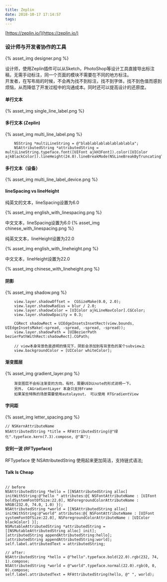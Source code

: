 ```yaml
---
title: Zeplin
date: 2018-10-17 17:14:57
tags:
---
```


[https://zeplin.io/](https://zeplin.io/)

### 设计师与开发者协作的工具

{% asset_img designer.png %}

设计师，使用Zeplin插件可以从Sketch，PhotoShop等设计工具直接导出标注稿，无需手动标注，同一个页面的模块不需要在不同的地方标注。
<br>
开发者，在写布局的时候，不会再为找不到标注，找不到字体，找不到色值而感到烦恼，从而降低了开发过程中的沟通成本。同时还可以提高设计的还原度。

#### 单行文本

{% asset_img single_line_label.png %}

#### 多行文本 (Zeplin)
{% asset_img multi_line_label.png %}

``` objc
    NSString *multiLineString = @"blablablablablablablabla";
    NSAttributedString *attributedString = multiLineString.typeface.font([UIFont ajkH3Font]).color([UIColor ajkBlackColor]).lineHeight(24.0).lineBreakMode(NSLineBreakByTruncatingTail).compose;

```

#### 多行文本（设备）

{% asset_img multi_line_label_device.png %}

#### lineSpacing vs lineHeight

纯英文的文本，lineSpacing设置为6.0

{% asset_img english_with_linespacing.png %}

中文文本，lineSpacing设置为6.0
{% asset_img chinese_with_linespacing.png %}

纯英文文本，lineHeight设置为22.0


{% asset_img english_with_lineheight.png %}

中文文本，lineHeight设置为22.0

{% asset_img chinese_with_lineheight.png %}


#### 阴影

{% asset_img shadow.png %}

``` objc
    view.layer.shadowOffset =  CGSizeMake(0.0, 2.0);
    view.layer.shadowRadius = blur / 2.0;
    view.layer.shadowColor = [UIColor ajkLineNavColor].CGColor;
    view.layer.shadowOpacity = 0.3;
    
    CGRect shadowRect = UIEdgeInsetsInsetRect(view.bounds, UIEdgeInsetsMake(-spread, -spread, -spread, -spread));
    view.layer.shadowPath = [UIBezierPath bezierPathWithRect:shadowRect].CGPath;
    
    // view本身背景色是透明的情况下，阴影会添加到有背景色的某个subview上
    view.backgroundColor = [UIColor whiteColor];
```

#### 渐变图层

{% asset_img gradient_layer.png %}

``` objc
    渐变图层不会标注渐变的方向，有时，需要UED以note的形式说明一下。
    另外， CAGradientLayer 本身只支持Frame
    如果某些特殊的场景需要使用autolayout， 可以使用 RTGradientView
```

#### 字间距

{% asset_img letter_spacing.png %}

``` objc
// NSKernAttributeName
NSAttributedString *title = RFAttributedString(@"绿化".typeface.kern(7.3).compose, @"率");

```

#### 安利一波 (RFTypeface)

RFTypeface 使 NSAttributedString 使用起来更加简洁，支持链式语法;

#### Talk Is Cheap

``` objc

// before 
NSAttributedString *hello = [[NSAttributedString alloc] initWithString:@"hello " attributes:@{ NSFontAttributeName : [UIFont boldSystemFontOfSize:22.0], NSForegroundColorAttributeName : kRGB(232.0, 74.0, 1.0) }];
NSAttributedString *world = [[NSAttributedString alloc] initWithString:@"world" attributes:@{ NSFontAttributeName : [UIFont systemFontOfSize:22.0], NSForegroundColorAttributeName : [UIColor blackColor] }];
NSMutableAttributedString *attributedString = [[NSMutableAttributedString alloc] init];
[attributedString appendAttributedString:hello];
[attributedString appendAttributedString:world];
self.label.attributedText = attributedString;

// after:
NSAttributedString *hello = @"hello".typeface.bold(22.0).rgb(232, 74, 1).compose;
NSAttributedString *world = @"world".typeface.normal(22.0).rgb(0, 0, 0).compose;
self.label.attributedText = RFAttributedString(hello, @" ", world);

```